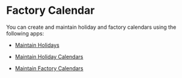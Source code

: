 <!-- loio553c0fb34b3d48aaaa94dca16f887de8 -->

# Factory Calendar

You can create and maintain holiday and factory calendars using the following apps:

-   [Maintain Holidays](maintain-holidays-ad19373.md)

-   [Maintain Holiday Calendars](maintain-holiday-calendars-2964c20.md)

-   [Maintain Factory Calendars](maintain-factory-calendars-1bf9d1d.md)


